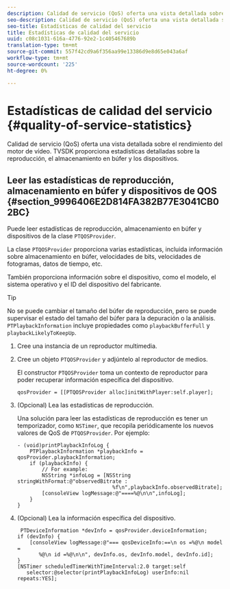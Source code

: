 ```yaml
---
description: Calidad de servicio (QoS) oferta una vista detallada sobre el rendimiento del motor de vídeo. TVSDK proporciona estadísticas detalladas sobre la reproducción, el almacenamiento en búfer y los dispositivos.
seo-description: Calidad de servicio (QoS) oferta una vista detallada sobre el rendimiento del motor de vídeo. TVSDK proporciona estadísticas detalladas sobre la reproducción, el almacenamiento en búfer y los dispositivos.
seo-title: Estadísticas de calidad del servicio
title: Estadísticas de calidad del servicio
uuid: c08c1031-616a-4776-92e2-1c405467689b
translation-type: tm+mt
source-git-commit: 557f42cd9a6f356aa99e13386d9e8d65e043a6af
workflow-type: tm+mt
source-wordcount: '225'
ht-degree: 0%

---
```



# Estadísticas de calidad del servicio {#quality-of-service-statistics}

Calidad de servicio (QoS) oferta una vista detallada sobre el rendimiento del motor de vídeo. TVSDK proporciona estadísticas detalladas sobre la reproducción, el almacenamiento en búfer y los dispositivos.

## Leer las estadísticas de reproducción, almacenamiento en búfer y dispositivos de QOS {#section_9996406E2D814FA382B77E3041CB02BC}

Puede leer estadísticas de reproducción, almacenamiento en búfer y dispositivos de la clase `PTQOSProvider`.

La clase `PTQOSProvider` proporciona varias estadísticas, incluida información sobre almacenamiento en búfer, velocidades de bits, velocidades de fotogramas, datos de tiempo, etc.

También proporciona información sobre el dispositivo, como el modelo, el sistema operativo y el ID del dispositivo del fabricante.

>[!TIP]
>
>No se puede cambiar el tamaño del búfer de reproducción, pero se puede supervisar el estado del tamaño del búfer para la depuración o la análisis. `PTPlaybackInformation` incluye propiedades como  `playbackBufferFull` y  `playbackLikelyToKeepUp`.

1. Cree una instancia de un reproductor multimedia.
1. Cree un objeto `PTQOSProvider` y adjúntelo al reproductor de medios.

   El constructor `PTQOSProvider` toma un contexto de reproductor para poder recuperar información específica del dispositivo.

   ```
   qosProvider = [[PTQOSProvider alloc]initWithPlayer:self.player]; 
   ```

1. (Opcional) Lea las estadísticas de reproducción.

   Una solución para leer las estadísticas de reproducción es tener un temporizador, como `NSTimer`, que recopila periódicamente los nuevos valores de QoS de `PTQOSProvider`. Por ejemplo:

   ```
   - (void)printPlaybackInfoLog { 
       PTPlaybackInformation *playbackInfo = qosProvider.playbackInformation;  
       if (playbackInfo) { 
           // For example: 
           NSString *infoLog = [NSString stringWithFormat:@"observedBitrate :  
                                  %f\n",playbackInfo.observedBitrate]; 
           [consoleView logMessage:@"====%@\n\n",infoLog]; 
       } 
   }
   ```

1. (Opcional) Lea la información específica del dispositivo.

   ```
    PTDeviceInformation *devInfo = qosProvider.deviceInformation; 
   if (devInfo) { 
       [consoleView logMessage:@"=== qosDeviceInfo:==\n os =%@\n model =  
          %@\n id =%@\n\n", devInfo.os, devInfo.model, devInfo.id]; 
   } 
   [NSTimer scheduledTimerWithTimeInterval:2.0 target:self  
      selector:@selector(printPlaybackInfoLog) userInfo:nil repeats:YES];
   ```
